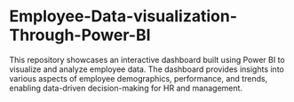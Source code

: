 # Employee-Data-visualization-Through-Power-BI
This repository showcases an interactive dashboard built using Power BI to visualize and analyze employee data. The dashboard provides insights into various aspects of employee demographics, performance, and trends, enabling data-driven decision-making for HR and management. 
